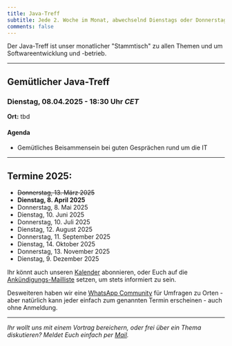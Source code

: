 ```yaml
---
title: Java-Treff
subtitle: Jede 2. Woche im Monat, abwechselnd Dienstags oder Donnerstags
comments: false
---
```


Der Java-Treff ist unser monatlicher "Stammtisch" zu allen Themen und um Softwareentwicklung und -betrieb.

---

## Gemütlicher Java-Treff
### Dienstag, 08.04.2025 - 18:30 Uhr *CET*

**Ort:** tbd

#### Agenda

* Gemütliches Beisammensein bei guten Gesprächen rund um die IT

---

## Termine 2025:

* ~~Donnerstag, 13. März 2025~~
* **Dienstag, 8. April 2025**
* Donnerstag, 8. Mai 2025
* Dienstag, 10. Juni 2025
* Donnerstag, 10. Juli 2025
* Dienstag, 12. August 2025
* Donnerstag, 11. September 2025
* Dienstag, 14. Oktober 2025
* Donnerstag, 13. November 2025
* Dienstag, 9. Dezember 2025

Ihr könnt auch unseren [Kalender](https://calendar.google.com/calendar/embed?src=jug-in.bayern_7f1j2bk8rq8q0bttpfvvm9d2p8%40group.calendar.google.com&ctz=Europe%2FBerlin) abonnieren, oder Euch auf die [Ankündigungs-Mailliste](https://groups.google.com/g/jug-ingolstadt) setzen, um stets informiert zu sein.

Desweiteren haben wir eine [WhatsApp Community](https://chat.whatsapp.com/HtXKeAOStj0HaFInzJaSvb) für Umfragen zu Orten - aber natürlich kann jeder einfach zum genannten Termin erscheinen - auch ohne Anmeldung.

---

*Ihr wollt uns mit einem Vortrag bereichern, oder frei über ein Thema diskutieren?
Meldet Euch einfach per [Mail](mailto:info@jug-in.bayern).*
